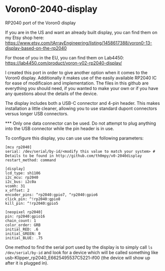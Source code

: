 # Voron0-2040-display
RP2040 port of the Voron0 display

If you are in the US and want an already built display, you can find them on my Etsy shop here:
https://www.etsy.com/tArrayEngineering/listing/1458617388/voron0-13-display-based-on-the-rp2040

For those of you in the EU, you can find them on Lab4450:
https://lab4450.com/product/voron-v02-rp2040-display/


I created this port in order to give another option when it comes to the Voron0 display. Additionally it makes use of the easily available RP2040 IC for ease of modificaion and implementation. The files in this github are everything you should need, if you wanted to make your own or if you have any questions about the details of the device.

The display includes both a USB-C connector and 4-pin header. This makes installation a little cleaner, allowing you to use standard dupont connectors versus longer USB connectors.

*** Only one data connector can be used. Do not attempt to plug anything into the USB connector while the pin header is in use.

To configure this display, you can use use the following parameters:

```
[mcu rp2040]
serial: /dev/serial/by-id/<modify this value to match your system> # Details to be found in http://github.com/th0mpy/v0-2040display
restart_method: command

[display]
lcd_type: sh1106
i2c_mcu: rp2040
i2c_bus: i2c0a
vcomh: 31
x_offset: 2
encoder_pins: ^rp2040:gpio7, ^rp2040:gpio6
click_pin: ^!rp2040:gpio8
kill_pin: ^!rp2040:gpio5

[neopixel rp2040]
pin: rp2040:gpio16
chain_count: 1
color_order: GRB
initial_RED: .6
initial_GREEN: 0
initial_BLUE: .75
```

One method to find the serial port used by the display is to simply call `ls /dev/serial/by-id` and look for a device which will be called something like usb-Klipper_rp2040_E6625495537C5221-if00 (the device will show up after it is plugged in).

